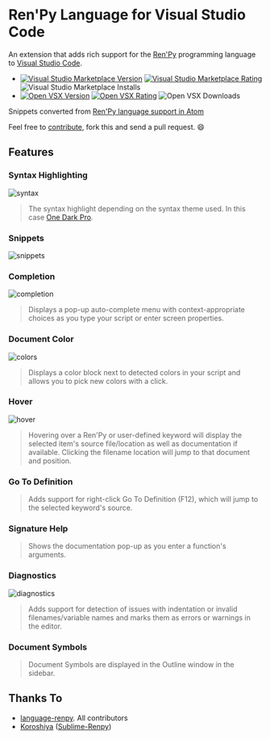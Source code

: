 
# Ren'Py Language for Visual Studio Code

An extension that adds rich support for the [Ren'Py](https://www.renpy.org/) programming language to [Visual Studio Code](https://code.visualstudio.com/).

- [![Visual Studio Marketplace Version](https://img.shields.io/visual-studio-marketplace/v/renpy.language-renpy?label=Visual%20Studio%20Marketplace&style=flat-square)](https://marketplace.visualstudio.com/items?itemName=renpy.language-renpy)
[![Visual Studio Marketplace Rating](https://img.shields.io/visual-studio-marketplace/r/renpy.language-renpy?style=flat-square)](https://marketplace.visualstudio.com/items?itemName=renpy.language-renpy&ssr=false#review-details)
![Visual Studio Marketplace Installs](https://img.shields.io/visual-studio-marketplace/i/renpy.language-renpy?style=flat-square)
- [![Open VSX Version](https://img.shields.io/open-vsx/v/renpy/language-renpy?label=Open%20VSX&style=flat-square)](https://open-vsx.org/extension/renpy/language-renpy)
[![Open VSX Rating](https://img.shields.io/open-vsx/rating/renpy/language-renpy?style=flat-square)](https://open-vsx.org/extension/renpy/language-renpy)
![Open VSX Downloads](https://img.shields.io/open-vsx/dt/renpy/language-renpy?style=flat-square)

Snippets converted from [Ren'Py language support in Atom](https://github.com/renpy/language-renpy)

Feel free to [contribute](https://github.com/renpy/vscode-language-renpy/blob/master/Contributing.md), fork this and send a pull request. :smile:

## Features

### Syntax Highlighting

![syntax](https://user-images.githubusercontent.com/1286535/40073232-9509274a-5876-11e8-98ff-e14b46bfab8a.gif)

> The syntax highlight depending on the syntax theme used. In this case [One Dark Pro](https://marketplace.visualstudio.com/items?itemName=zhuangtongfa.Material-theme).

### Snippets

![snippets](https://user-images.githubusercontent.com/1286535/40073650-b999c5dc-5877-11e8-8910-596f9e94b281.gif)

### Completion

![completion](https://user-images.githubusercontent.com/12246002/137429951-63043065-57c7-4fb2-8bc3-27f69616f439.gif)

> Displays a pop-up auto-complete menu with context-appropriate choices as you type your script or enter screen properties.

### Document Color

![colors](https://user-images.githubusercontent.com/12246002/137429939-a813bc82-e067-4306-9d4b-9d3fa064b1b6.gif)

> Displays a color block next to detected colors in your script and allows you to pick new colors with a click.

### Hover

![hover](https://user-images.githubusercontent.com/12246002/137430452-3ae9e16a-6bd9-474b-837c-f19040a92766.gif)

> Hovering over a Ren'Py or user-defined keyword will display the selected item's source file/location as well as documentation if available. Clicking the filename location will jump to that document and position.

### Go To Definition

> Adds support for right-click Go To Definition (F12), which will jump to the selected keyword's source.

### Signature Help

> Shows the documentation pop-up as you enter a function's arguments.

### Diagnostics

![diagnostics](https://user-images.githubusercontent.com/12246002/137431018-978530fd-4af4-4d10-b72a-fe852a5ddffd.gif)

> Adds support for detection of issues with indentation or invalid filenames/variable names and marks them as errors or warnings in the editor.

### Document Symbols

> Document Symbols are displayed in the Outline window in the sidebar.

## Thanks To

- [language-renpy](https://github.com/renpy/language-renpy). All contributors
- [Koroshiya](https://github.com/koroshiya) ([Sublime-Renpy](https://github.com/koroshiya/Sublime-Renpy))
